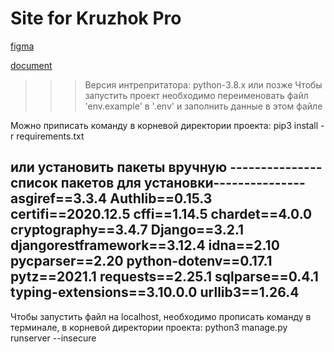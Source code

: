 # Site for Kruzhok Pro

[figma](https://www.figma.com/file/B3nGRDYaMBErwnZUGKozpQ/KruzhokPro?node-id=0%3A1)

[document](https://docs.google.com/document/d/10g8ZfVCprJ3EHGQp-NmC-LqGDdnqVUIMove23L5TXYk)


>>>Версия интрепритатора: python-3.8.x или позже
>Чтобы запустить проект необходимо переименовать файл 'env.example' в '.env' и заполнить данные в этом файле


Можно приписать команду в корневой директории проекта: 
pip3 install -r requirements.txt

или установить пакеты вручную
---------------список пакетов для установки---------------
asgiref==3.3.4
Authlib==0.15.3
certifi==2020.12.5
cffi==1.14.5
chardet==4.0.0
cryptography==3.4.7
Django==3.2.1
djangorestframework==3.12.4
idna==2.10
pycparser==2.20
python-dotenv==0.17.1
pytz==2021.1
requests==2.25.1
sqlparse==0.4.1
typing-extensions==3.10.0.0
urllib3==1.26.4
-----------------------------------------------------------


Чтобы запустить файл на localhost, необходимо прописать команду в терминале, в корневой директории проекта:
python3 manage.py runserver --insecure
